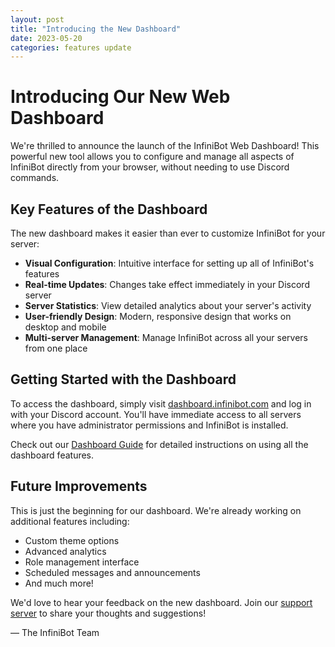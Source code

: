 ```yaml
---
layout: post
title: "Introducing the New Dashboard"
date: 2023-05-20
categories: features update
---
```


# Introducing Our New Web Dashboard

We're thrilled to announce the launch of the InfiniBot Web Dashboard! This powerful new tool allows you to configure and manage all aspects of InfiniBot directly from your browser, without needing to use Discord commands.

## Key Features of the Dashboard

The new dashboard makes it easier than ever to customize InfiniBot for your server:

- **Visual Configuration**: Intuitive interface for setting up all of InfiniBot's features
- **Real-time Updates**: Changes take effect immediately in your Discord server
- **Server Statistics**: View detailed analytics about your server's activity
- **User-friendly Design**: Modern, responsive design that works on desktop and mobile
- **Multi-server Management**: Manage InfiniBot across all your servers from one place

## Getting Started with the Dashboard

To access the dashboard, simply visit [dashboard.infinibot.com](https://dashboard.infinibot.com) and log in with your Discord account. You'll have immediate access to all servers where you have administrator permissions and InfiniBot is installed.

Check out our [Dashboard Guide](/docs/advanced/dashboard) for detailed instructions on using all the dashboard features.

## Future Improvements

This is just the beginning for our dashboard. We're already working on additional features including:

- Custom theme options
- Advanced analytics
- Role management interface
- Scheduled messages and announcements
- And much more!

We'd love to hear your feedback on the new dashboard. Join our [support server](https://discord.gg/infinibot) to share your thoughts and suggestions!

— The InfiniBot Team
